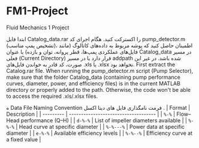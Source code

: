 # FM1-Project
Fluid Mechanics 1 Project

ابتدا فایل Catalog_data.rar را اکسترکت کنید. هگام اجرای کد pump_detector.m (تشخیص پمپ مناسب)، اطمینان حاصل کنید که پوشه مربوط به داده‌های کاتالوگ (مانند فایل‌های عملکردی پمپ‌ها، قطر پروانه، توان و بازده) با عنوان Catalog_data در مسیر فعلی (Current Directory) قرار دارد یا در مسیر addpath شده باشد. در غیر این صورت، کد قادر به خواندن فایل‌های .xls یا .xlsx نخواهد بود.
First extract the Catalog.rar file. When running the pump_detector.m script (Pump Selector), make sure that the folder Catalog_data (containing pump performance curves, diameter, power, and efficiency files) is in the current MATLAB directory or properly added to the path. Otherwise, the code won't be able to access the required .xls/.xlsx files.

ه
Data File Naming Convention       فرمت نامگذاری فایل های دیتا اکسل .
| Format    | Description                          |
| --------- | ------------------------------------ |
| `%-%`     | Flow–Head performance (Q–H)          |
| `d-%-%`   | List of impeller diameters available |
| `%-%-%`   | Head curve at specific diameter      |
| `%-%---%` | Power data at specific diameter      |
| `e-%-%`   | Available efficiency levels          |
| `%-%--%`  | Efficiency curve at a fixed value    |

